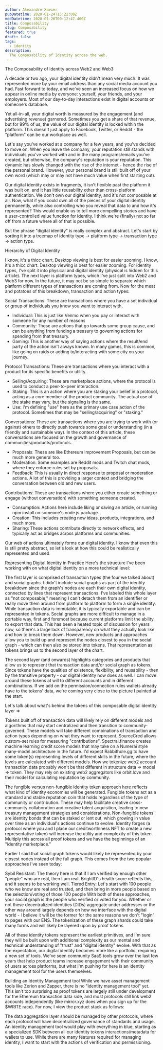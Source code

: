```yaml
---
author: Alexandre Xavier
pubDatetime: 2020-01-24T15:22:00Z
modDatetime: 2020-01-26T09:12:47.400Z
title: Composability
slug: Composability
featured: true
draft: false
tags:
  - identity
description:
  The Composability of Identity across the web.
---
```


The Composability of Identity across Web2 and Web3

A decade or two ago, your digital identity didn't mean very much. It was represented more by your email address than any social media account you had. Fast forward to today, and we've seen an increased focus on how we appear in online media by everyone: yourself, your friends, and your employers. Most of our day-to-day interactions exist in digital accounts on someone's database.

Yet all-in-all, your digital worth is measured by the engagement (and advertising revenue) garnered. Sometimes you get a share of that revenue, but for 99% of us, the value of our digital identity is locked within the platform. This doesn't just apply to Facebook, Twitter, or Reddit - the "platform" can be our workplace as well.

Let's say you've worked at a company for a few years, and you've decided to move on. When you leave the company, your reputation still stands with individuals you've worked with and in the many programs/emails you've created, but otherwise, the company's reputation is your reputation. This dynamic has slowly changed with the rise of the internet - hence the rise of the personal brand. However, your personal brand is still built off of your own word (which may or may not have much value when first starting out).

Our digital identity exists in fragments, it isn't flexible past the platform it was built on, and it has little reusability other than cross-platform authentication. We don't own our digital identity, and it's not composable at all. Now, what if you could own all of the pieces of your digital identity permanently, while also controlling who you reveal that data to and how it's represented? This would enable us to tell more compelling stories and have a user-controlled value function for identity. I think we're (finally) not so far off from a future where all of that is possible.

But the phrase "digital identity" is really complex and abstract. Let's start by sorting it into a treemap of identity type -> platform type -> transaction type -> action type.

Hierarchy of Digital Identity

I know, it's a thicc chart. Desktop viewing is best for easier zooming.
I know, it's a thicc chart. Desktop viewing is best for easier zooming.
For identity types, I've split it into physical and digital identity (physical is hidden for this article). The next layer is platform types, which I've just split into Web2 and Web3 for now. In the future, it may not be so simple to separate which platform different types of transactions are coming from. Now for the meat and potatoes of this breakdown, transaction and action types:

Social Transactions: These are transactions where you have a set individual or group of individuals you know you want to interact with.
- Individual: This is just like Venmo when you pay or interact with someone for any number of reasons
- Community: These are actions that go towards some group cause, and can be anything from funding a treasury to governing actions for spending from that treasury.
- Gaming: This is another way of saying actions where the result/end party of the action isn't always known. In many games, this is common, like going on raids or adding to/interacting with some city on your journey.

Protocol Transactions: These are transactions where you interact with a product for its specific benefits or utility.
- Selling/Acquiring: These are marketplace actions, where the protocol is used to conduct a peer-to-peer interaction.
- Staking: This is an action where you are staking your belief in a protocol, acting as a core member of the product community. The actual use of the stake may vary, but the signaling is the same.
- Use: I'm defining "use" here as the primary use case action of the protocol. Sometimes that may be "selling/acquiring" or "staking."

Conversations: These are transactions where you are trying to work with (or against) others to directly push towards some goal or understanding (in a friendly and sustainable way). In the context of this article, these conversations are focused on the growth and governance of communities/products/protocols.
- Proposals: These are like Ethereum Improvement Proposals, but can be much more general too.
- Moderation: Some examples are Reddit mods and Twitch chat mods, where they enforce rules set by proposals.
- Feedback: This is usually in direct response to proposal or moderation actions. A lot of this is providing a larger context and bridging the conversation between old and new users.

Contributions: These are transactions where you either create something or engage (without conversation) with something someone created.
- Consumption: Actions here include liking or saving an article, or running npm install on someone's node js package.
- Creation: This includes creating new ideas, products, integrations, and much more.
- Sharing: These actions contribute directly to network effects, and typically act as bridges across platforms and communities.

Our web of actions ultimately forms our digital identity. I know that even this is still pretty abstract, so let's look at how this could be realistically represented and used.

Representing Digital Identity in Practice
Here's the structure I've been working with on what digital identity on a more technical level:



The first layer is comprised of transaction types (the four we talked about) and social graphs. I didn't include social graphs as part of the identity breakdown since the graph's nodes are each their own digital identity, connected by lines that represent transactions. I've labeled this whole layer as "not composable," meaning I can't detach them from an identifier or really move them around from platform to platform to form a single identity. While transaction data is immutable, it is typically exportable and can be represented in tokens. Social graphs are more difficult to manage in a portable way, first and foremost because current platforms limit the ability to export that data. This has been a heated topic of discussion for years now, so there's a large lack of transparency on what they actually look like and how to break them down. However, new products and approaches allow you to build up and represent the nodes closest to you in the social graph - which can then also be stored into tokens. That representation as tokens brings us to the second layer of the chart.

The second layer (and onwards) highlights categories and products that allow us to represent that transaction data and/or social graph as tokens. Since tokens have the qualities of existence, flexibility, and reusability - then by the transitive property - our digital identity now does as well. I can move around these tokens at will to different accounts and in different combinations. If we add on the permission/connection rules wallets already have to the tokens' data, we're coming very close to the picture I painted at the start.

Let's talk about what's behind the tokens of this composable digital identity layer =>

Tokens built off of transaction data will likely rely on different models and algorithms that may start centralized and then transition to community-governed. These models will take different combinations of transaction and action types depending on what they want to represent. SourceCred allows custom-set rules for measuring "contributions". Spectral.finance creates machine learning credit score models that may take on a Numerai style many-model architecture in the future. I'd expect Rabbithole.gg to have some token(s) representing levels of different skills in the future, where the levels are calculated with different models. How we tokenize web2 account transaction data probably won't be that different in structure data => model => token. They may rely on existing web2 aggregators like orbit.love and their model for calculating reputation by community.

The fungible versus non-fungible identity token approach here reflects what kind of identity economies will be generated. Fungible tokens act as a standard and stable reputation coin that holds regardless of the type of community or contribution. These may help facilitate creative cross-community collaboration and creative talent acquisition, leading to new treasury management strategies and considerations. Non-fungible tokens are identity bonds that can be staked or lent out, which growing in value over time as an individual's actions continue to evolve. Identity forges (a protocol where you and I place our creditworthiness NFT to create a new representative token) will increase the utility and complexity of this token. Multiply this across all proof tokens and we have the beginnings of an "identity marketplace."

Earlier I said that social graph tokens would likely be represented by your closest nodes instead of the full graph. This comes from the two popular approaches I've seen today:

Sybil Resistant: The theory here is that if I am verified by enough other "people" who are real, then I am real. BrightID's health score reflects this, and it seems to be working well.
Tiered Entry: Let's start with 100 people who we know are real and trusted, and then bring in more people based on the selection/voting of those 100 people
With both of these approaches, your social graph is the people who verified or voted for you. Whether or not these decentralized identities (DIDs) aggregate under addresses or the other way around largely depends on how we interface with the digital world - I believe it will be the former for the same reasons we don't "login" to pages with our ENS. The tokenization of these graph shards could take many forms and will likely be layered upon by proof tokens.

All of these identity tokens represent the earliest primitives, and I'm sure they will be built upon with additional complexity as our mental and technical understanding of "trust" and "digital identity" evolve. With that as the expectation, our digital identity becomes more like a portfolio, requiring a new set of tools. We've seen community SaaS tools grow over the last few years that help product teams increase engagement with their community of users across platforms, but what I'm pushing for here is an identity management tool for the users themselves.

Building an Identity Management tool
While we have asset management tools like Zerion and Zapper, there is no "identity management tool" yet. This isn't too surprising as proof tokens are largely still under development for the Ethereum transaction data side, and most protocols still link web2 accounts independently (like mirror.xyz does when you sign up for the $WRITE race). For now, I view the product stack as follows:



The data aggregation layer should be managed by other protocols, where each protocol will have decentralized governance of standards and usage. An identity management tool would play with everything in blue, starting as a specialized SDK between all our identity tokens interactions/metadata for wallets to use. While there are many features required for managing identity, I want to start with the actions of verification and permissioning.

